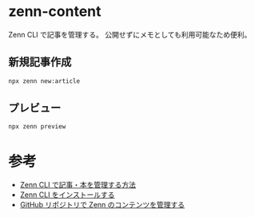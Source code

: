 # zenn-content

Zenn CLI で記事を管理する。
公開せずにメモとしても利用可能なため便利。

## 新規記事作成

```bash
npx zenn new:article
```

## プレビュー

```bash
npx zenn preview
```

# 参考

- [Zenn CLI で記事・本を管理する方法](https://zenn.dev/zenn/articles/zenn-cli-guide)
- [Zenn CLI をインストールする](https://zenn.dev/zenn/articles/install-zenn-cli)
- [GitHub リポジトリで Zenn のコンテンツを管理する](https://zenn.dev/zenn/articles/connect-to-github)
